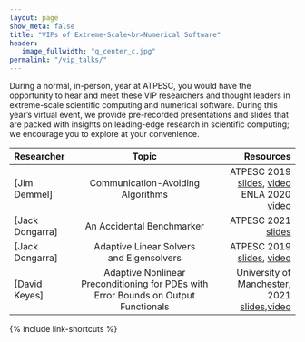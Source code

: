 ```yaml
---
layout: page
show_meta: false
title: "VIPs of Extreme-Scale<br>Numerical Software"
header:
   image_fullwidth: "q_center_c.jpg"
permalink: "/vip_talks/"
---
```

During a normal, in-person, year at ATPESC, you would have the opportunity to hear and
meet these VIP researchers and thought leaders in extreme-scale scientific computing and
numerical software.  During this year’s virtual event, we provide pre-recorded
presentations and slides that are packed with insights on leading-edge research in
scientific computing; we encourage you to explore at your convenience.

|Researcher|Topic|Resources|
|:---|:---:|---:|
|[Jim Demmel]|Communication-Avoiding Algorithms|ATPESC 2019<br>[slides](https://extremecomputingtraining.anl.gov/files/2019/08/ATPESC_2019_Track-5_3_8-6_835am_Demmel-Communication-Avoiding_Algorithms.pdf), [video](https://www.youtube.com/watch?v=iPCBCjgoAbk&list=PLGj2a3KTwhRYdxtu7uxRvfs26tQKOx3pr&index=2)<br>ENLA 2020<br>[video](https://www.youtube.com/watch?v=42f0nOw2Nlg)|
|[Jack Dongarra]|An Accidental Benchmarker|ATPESC 2021<br>[slides](https://press3.mcs.anl.gov/atpesc/files/2021/08/ATPESC-2021-Track-0-Talk-3-Dongarra-Keynote-Presentation.pdf)|
|[Jack Dongarra]|Adaptive Linear Solvers<br>and Eigensolvers|ATPESC 2019<br>[slides](https://extremecomputingtraining.anl.gov/files/2019/08/ATPESC_2019_Track-5_1_8-5_830am_Dongarra-Adaptive_Linear_Solvers_and_Eigensolvers.pdf), [video](https://www.youtube.com/watch?v=TPP5LavGEiI&list=PLGj2a3KTwhRYdxtu7uxRvfs26tQKOx3pr&index=1)|
|[David Keyes]|Adaptive Nonlinear Preconditioning for PDEs with Error Bounds on Output Functionals|University of Manchester, 2021<br>[slides]({{{site.url}}{{site.baseurl}}/files/keyes-dongarra70th-nonlinear-preconditioning.pdf),[video](https://www.youtube.com/watch?v=qdkssGFdkcI)|

{% include link-shortcuts %}
